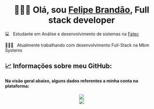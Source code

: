 <h1 align="center">
👨🏻‍💻 Olá, sou <a href="https://www.linkedin.com/in/felipe-brand%C3%A3o-4461aa22a/" target="_blank">Felipe Brandão</a>, Full stack developer
</h1>
  
  💻 &nbsp; Estudante em Análise e desenvolvimento de sistemas na <a href="https://fatecrl.edu.br" target="_blank">Fatec</a>
  
  👩🏻‍💻 &nbsp; Atualmente trabalhando com desenvolvimento Full-Stack na Mbm Systems
  
  <!-- __________________________________________________________________________________________________________________________________________________ -->

## 📈 Informações sobre meu GitHub:

<h4>Na visão geral abaixo, alguns dados referentes a minha conta na plataforma:</h4>

<div align="center">

<img src="https://github-readme-stats.vercel.app/api?username=FelipeBrandao00&show_icons=true&theme=radical" />
<br>
<img src="https://github-readme-stats.vercel.app/api/top-langs/?username=FelipeBrandao00&layout=compact&theme=radical" />

</div>  

